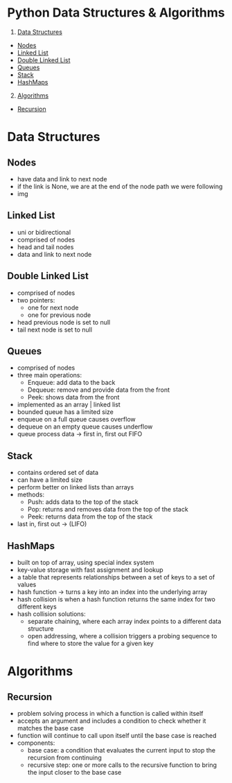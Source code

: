 # Python Data Structures & Algorithms
1. [Data Structures](https://github.com/sancara/python-data-structures-and-algos/blob/main/README.md#data-structures)
  - [Nodes](https://github.com/sancara/python-data-structures-and-algos/blob/main/README.md#nodes)
  - [Linked List](https://github.com/sancara/python-data-structures-and-algos/blob/main/README.md#linked-list)
  - [Double Linked List](https://github.com/sancara/python-data-structures-and-algos/blob/main/README.md#double-linked-list)
  - [Queues](https://github.com/sancara/python-data-structures-and-algos/blob/main/README.md#queues)
  - [Stack](https://github.com/sancara/python-data-structures-and-algos/blob/main/README.md#stack)
  - [HashMaps](https://github.com/sancara/python-data-structures-and-algos/blob/main/README.md#hashmaps)
2. [Algorithms](https://github.com/sancara/python-data-structures-and-algos/blob/main/README.md#algorithms)
  - [Recursion](https://github.com/sancara/python-data-structures-and-algos/blob/main/README.md#recursion)
  

# Data Structures

## Nodes

- have data and link to next node
- if the link is None, we are at the end of the node path we were following
- img

## Linked List

- uni or bidirectional
- comprised of nodes
- head and tail nodes
- data and link to next node

## Double Linked List

- comprised of nodes
- two pointers:
  - one for next node
  - one for previous node
- head previous node is set to null
- tail next node is set to null

## Queues

- comprised of nodes
- three main operations:
  - Enqueue: add data to the back
  - Dequeue: remove and provide data from the front
  - Peek: shows data from the front
- implemented as an array | linked list
- bounded queue has a limited size
- enqueue on a full queue causes overflow
- dequeue on an empty queue causes underflow
- queue process data -> first in, first out FIFO
## Stack
- contains ordered set of data
- can have a limited size
- perform better on linked lists than arrays
- methods:
  - Push: adds data to the top of the stack
  - Pop: returns and removes data from the top of the stack
  - Peek: returns data from the top of the stack
- last in, first out -> (LIFO)

## HashMaps
- built on top of array, using special index system
- key-value storage with fast assignment and lookup
- a table that represents relationships between a set of keys
to a set of values
- hash function -> turns a key into an index into the underlying array
- hash collision is when a hash function returns the same index for two different keys
- hash collision solutions:
  - separate chaining, where each array index points to a different data structure
  - open addressing, where a collision triggers a probing sequence to find where to store the value for a given key

# Algorithms
## Recursion
- problem solving process in which a function is called within itself
- accepts an argument and includes a condition to check whether it matches the base case
- function will continue to call upon itself until the base case is reached
- components:
  - base case: a condition that evaluates the current input to stop the recursion from continuing
  - recursive step: one or more calls to the recursive function to bring the input closer to the base case
